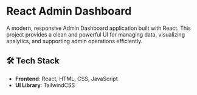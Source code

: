 # React Admin Dashboard

A modern, responsive Admin Dashboard application built with React. This project provides a clean and powerful UI for managing data, visualizing analytics, and supporting admin operations efficiently.


## 🛠️ Tech Stack

- **Frontend**: React, HTML, CSS, JavaScript
- **UI Library**: TailwindCSS

